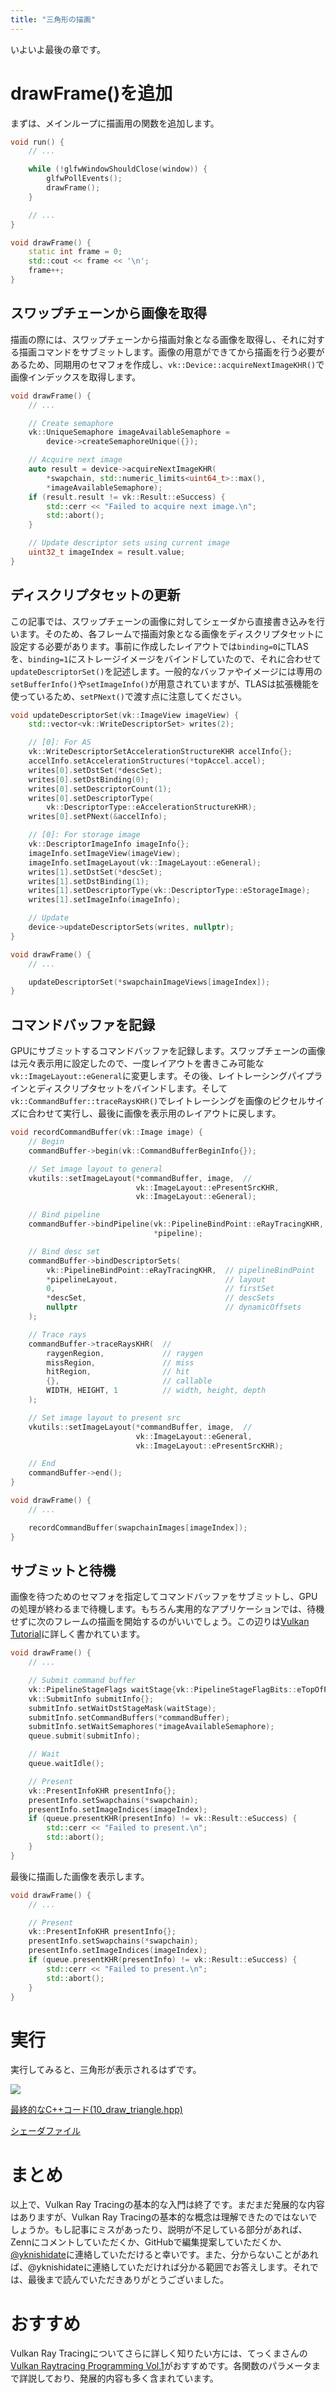 ```yaml
---
title: "三角形の描画"
---
```


いよいよ最後の章です。

# drawFrame()を追加

まずは、メインループに描画用の関数を追加します。

```cpp
void run() {
    // ...

    while (!glfwWindowShouldClose(window)) {
        glfwPollEvents();
        drawFrame();
    }

    // ...
}

void drawFrame() {
    static int frame = 0;
    std::cout << frame << '\n';
    frame++;
}
```

## スワップチェーンから画像を取得

描画の際には、スワップチェーンから描画対象となる画像を取得し、それに対する描画コマンドをサブミットします。画像の用意ができてから描画を行う必要があるため、同期用のセマフォを作成し、`vk::Device::acquireNextImageKHR()`で画像インデックスを取得します。

```cpp
void drawFrame() {
    // ...

    // Create semaphore
    vk::UniqueSemaphore imageAvailableSemaphore =
        device->createSemaphoreUnique({});

    // Acquire next image
    auto result = device->acquireNextImageKHR(
        *swapchain, std::numeric_limits<uint64_t>::max(),
        *imageAvailableSemaphore);
    if (result.result != vk::Result::eSuccess) {
        std::cerr << "Failed to acquire next image.\n";
        std::abort();
    }

    // Update descriptor sets using current image
    uint32_t imageIndex = result.value;
}
```

## ディスクリプタセットの更新

この記事では、スワップチェーンの画像に対してシェーダから直接書き込みを行います。そのため、各フレームで描画対象となる画像をディスクリプタセットに設定する必要があります。事前に作成したレイアウトでは`binding=0`にTLASを、`binding=1`にストレージイメージをバインドしていたので、それに合わせて`updateDescriptorSet()`を記述します。一般的なバッファやイメージには専用の`setBufferInfo()`や`setImageInfo()`が用意されていますが、TLASは拡張機能を使っているため、`setPNext()`で渡す点に注意してください。

```cpp
void updateDescriptorSet(vk::ImageView imageView) {
    std::vector<vk::WriteDescriptorSet> writes(2);

    // [0]: For AS
    vk::WriteDescriptorSetAccelerationStructureKHR accelInfo{};
    accelInfo.setAccelerationStructures(*topAccel.accel);
    writes[0].setDstSet(*descSet);
    writes[0].setDstBinding(0);
    writes[0].setDescriptorCount(1);
    writes[0].setDescriptorType(
        vk::DescriptorType::eAccelerationStructureKHR);
    writes[0].setPNext(&accelInfo);

    // [0]: For storage image
    vk::DescriptorImageInfo imageInfo{};
    imageInfo.setImageView(imageView);
    imageInfo.setImageLayout(vk::ImageLayout::eGeneral);
    writes[1].setDstSet(*descSet);
    writes[1].setDstBinding(1);
    writes[1].setDescriptorType(vk::DescriptorType::eStorageImage);
    writes[1].setImageInfo(imageInfo);

    // Update
    device->updateDescriptorSets(writes, nullptr);
}

void drawFrame() {
    // ...

    updateDescriptorSet(*swapchainImageViews[imageIndex]);
}
```

## コマンドバッファを記録

GPUにサブミットするコマンドバッファを記録します。スワップチェーンの画像は元々表示用に設定したので、一度レイアウトを書きこみ可能な`vk::ImageLayout::eGeneral`に変更します。その後、レイトレーシングパイプラインとディスクリプタセットをバインドします。そして`vk::CommandBuffer::traceRaysKHR()`でレイトレーシングを画像のピクセルサイズに合わせて実行し、最後に画像を表示用のレイアウトに戻します。

```cpp
void recordCommandBuffer(vk::Image image) {
    // Begin
    commandBuffer->begin(vk::CommandBufferBeginInfo{});

    // Set image layout to general
    vkutils::setImageLayout(*commandBuffer, image,  //
                            vk::ImageLayout::ePresentSrcKHR,
                            vk::ImageLayout::eGeneral);

    // Bind pipeline
    commandBuffer->bindPipeline(vk::PipelineBindPoint::eRayTracingKHR,
                                *pipeline);

    // Bind desc set
    commandBuffer->bindDescriptorSets(
        vk::PipelineBindPoint::eRayTracingKHR,  // pipelineBindPoint
        *pipelineLayout,                        // layout
        0,                                      // firstSet
        *descSet,                               // descSets
        nullptr                                 // dynamicOffsets
    );

    // Trace rays
    commandBuffer->traceRaysKHR(  //
        raygenRegion,             // raygen
        missRegion,               // miss
        hitRegion,                // hit
        {},                       // callable
        WIDTH, HEIGHT, 1          // width, height, depth
    );

    // Set image layout to present src
    vkutils::setImageLayout(*commandBuffer, image,  //
                            vk::ImageLayout::eGeneral,
                            vk::ImageLayout::ePresentSrcKHR);

    // End
    commandBuffer->end();
}

void drawFrame() {
    // ...

    recordCommandBuffer(swapchainImages[imageIndex]);
}
```

## サブミットと待機

画像を待つためのセマフォを指定してコマンドバッファをサブミットし、GPUの処理が終わるまで待機します。もちろん実用的なアプリケーションでは、待機せずに次のフレームの描画を開始するのがいいでしょう。この辺りは[Vulkan Tutorial](https://vulkan-tutorial.com/Drawing_a_triangle/Drawing/Frames_in_flight)に詳しく書かれています。

```cpp
void drawFrame() {
    // ...

    // Submit command buffer
    vk::PipelineStageFlags waitStage{vk::PipelineStageFlagBits::eTopOfPipe};
    vk::SubmitInfo submitInfo{};
    submitInfo.setWaitDstStageMask(waitStage);
    submitInfo.setCommandBuffers(*commandBuffer);
    submitInfo.setWaitSemaphores(*imageAvailableSemaphore);
    queue.submit(submitInfo);

    // Wait
    queue.waitIdle();

    // Present
    vk::PresentInfoKHR presentInfo{};
    presentInfo.setSwapchains(*swapchain);
    presentInfo.setImageIndices(imageIndex);
    if (queue.presentKHR(presentInfo) != vk::Result::eSuccess) {
        std::cerr << "Failed to present.\n";
        std::abort();
    }
}
```

最後に描画した画像を表示します。

```cpp
void drawFrame() {
    // ...

    // Present
    vk::PresentInfoKHR presentInfo{};
    presentInfo.setSwapchains(*swapchain);
    presentInfo.setImageIndices(imageIndex);
    if (queue.presentKHR(presentInfo) != vk::Result::eSuccess) {
        std::cerr << "Failed to present.\n";
        std::abort();
    }
}
```

# 実行

実行してみると、三角形が表示されるはずです。

![](https://storage.googleapis.com/zenn-user-upload/rr5crszad0xyh2a33lxmbh21gd0u)


[最終的なC++コード(10_draw_triangle.hpp)](https://github.com/nishidate-yuki/vulkan_raytracing_from_scratch/blob/master/code/10_draw_triangle.hpp)

[シェーダファイル](https://github.com/nishidate-yuki/vulkan_raytracing_from_scratch/tree/master/shaders)

# まとめ

以上で、Vulkan Ray Tracingの基本的な入門は終了です。まだまだ発展的な内容はありますが、Vulkan Ray Tracingの基本的な概念は理解できたのではないでしょうか。もし記事にミスがあったり、説明が不足している部分があれば、Zennにコメントしていただくか、GitHubで編集提案していただくか、[@yknishidate](https://twitter.com/yknishidate)に連絡していただけると幸いです。また、分からないことがあれば、@yknishidateに連絡していただければ分かる範囲でお答えします。それでは、最後まで読んでいただきありがとうございました。

# おすすめ

Vulkan Ray Tracingについてさらに詳しく知りたい方には、てっくまさんの[Vulkan Raytracing Programming Vol.1](https://booth.pm/ja/items/3564766)がおすすめです。各関数のパラメータまで詳説しており、発展的内容も多く含まれています。
